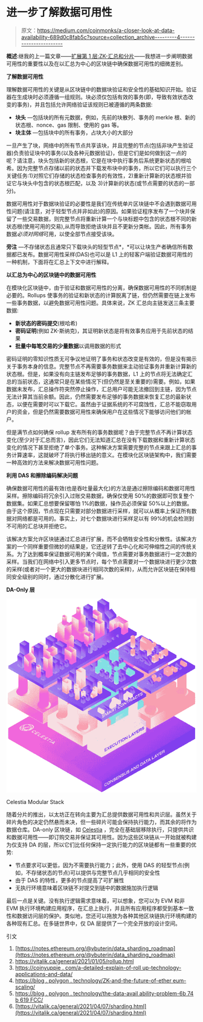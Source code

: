 # 进一步了解数据可用性

> 原文：<https://medium.com/coinmonks/a-closer-look-at-data-availability-689d0c8fab5c?source=collection_archive---------4----------------------->

**概述**:继我的上一篇文章——[扩展第 1 层:ZK-汇总和分片](/@alliegro.m/scaling-horizontally-zk-rollups-and-sharding-7f8e37242348)——我想进一步阐明数据可用性的重要性以及在以汇总为中心的区块链中确保数据可用性的细微差别。

**了解数据可用性**

理解数据可用性的关键是从区块链中的数据块验证和安全性的基础知识开始。验证器在生成块时必须遵循一组规则。块必须仅包括有效的事务(即，导致有效状态改变的事务)，并且包括允许网络验证该规则已被遵循的两条数据:

*   **块头** —包括块的所有元数据，例如，先前的块散列、事务的 merkle 根、新的状态根、nonce、gas 限制、使用的 gas 等。
*   **块主体** —包括块中的所有事务，占块大小的大部分

一旦产生了块，网络中的所有节点共享该块，并且完整的节点(包括非块产生验证器)负责验证块中的事务(以及各种元数据验证)，但是它们是如何做到这一点的呢？请注意，块头包括新的状态根，它是在块中执行事务后系统更新状态的根哈希。因为完整节点存储以前的状态并下载发布块中的事务，所以它们可以执行三个关键任务:1)对照它们存储的状态检查事务的有效性，2)重新计算新的状态根并验证它与块头中包含的状态根匹配，以及 3)计算新的状态(或节点需要的状态的一部分)。

数据可用性对于数据块验证的必要性是我们在传统单片区块链中不会遇到数据可用性问题(请注意，对于轻型节点并非如此)的原因。如果验证程序发布了一个块并保留了一些交易数据，则完整节点将重新计算一个与块标题中包含的状态根不同的新状态根(使用可用的交易),从而导致拒绝该块并且不更新分类帐。因此，所有事务数据*必须对网络*可用，以使全部节点接受该块。

**旁注** —不存储状态且通常只下载块头的轻型节点*，*可以让块生产者确信所有数据都已发布。数据可用性采样(DAS)也可以是 L1 上的轻客户端验证数据可用性的一种机制，下面将在汇总上下文中进行解释。

**以汇总为中心的区块链中的数据可用性**

在模块化区块链中，由于验证和数据可用性的分离，确保数据可用性的不同机制是必要的。Rollups 使事务的验证和新状态的计算脱离了链，但仍然需要在链上发布一些事务数据，以避免数据可用性问题。具体来说，ZK 汇总向主链发送三条主要数据:

*   **新状态的密码提交**(根哈希)
*   **密码证明**(例如 ZK-斯纳克)，其证明新状态是将有效事务应用于先前状态的结果
*   **批量中每笔交易的少量数据**以调用数据的形式

密码证明的零知识性质无可争议地证明了事务和状态改变是有效的，但是没有揭示关于事务本身的信息。完整节点不再需要事务数据来主动验证事务并重新计算新的状态根。但是，如果没有向主链发布足够的事务数据，L1 上的节点将无法确定汇总的当前状态，这通常只是在某些情况下(但仍然是至关重要的)需要。例如，如果数据未发布，汇总操作符突然停止操作，汇总用户可能无法撤回到主链，因为节点无法计算其当前余额。因此，仍然需要发布足够的事务数据来恢复汇总的最新状态，以便在需要时可以下载它。虽然由于证据系统的不可腐蚀性，汇总不能窃取用户的资金，但是仍然需要数据可用性来确保用户在这些情况下能够访问他们的帐户。

但是满节点如何确保 rollup 发布所有的事务数据呢？由于完整节点不再计算状态变化(至少对于汇总而言)，因此它们无法知道汇总在没有下载数据和重新计算状态变化的情况下甚至拒绝了单个事务。这种解决方案需要完整的节点来跟上汇总的事务计算速率，这就破坏了将执行移出链的意义。在模块化区块链架构中，我们需要一种高效的方法来解决数据可用性问题。

**利用 DAS 和擦除编码解决问题**

确保数据可用性的最有效(也是吞吐量最大化)的方法是通过擦除编码和数据可用性采样。擦除编码将冗余引入过账交易数据，确保仅使用 50%的数据即可恢复整个数据集。如果汇总想要保留哪怕 1%的数据，操作员必须保留 50%以上的数据。由于这个原因，节点现在只需要对部分数据进行采样，就可以从概率上保证所有数据对网络都是可用的。事实上，对七个数据块进行采样足以有 99%的机会检测到不可用的汇总块并拒绝它。

该解决方案允许区块链通过汇总进行扩展，而不会牺牲安全性和分散性。该解决方案的一个同样重要但微妙的结果是，它还逆转了去中心化和可伸缩性之间的传统关系。为了达到概率保证数据可用的某个阈值，节点需要对事务数据进行一定次数的采样。当我们在网络中引入更多节点时，每个节点需要对一个数据块进行更少次数的采样(或者对一个更大的数据块进行相同次数的采样)，从而允许区块链在保持相同安全级别的同时，通过分散化进行扩展。

**DA-Only 层**

![](img/a8a87f4b4126d5e145f4b3a2fa7bbaf2.png)

Celestia Modular Stack

随着分片的推出，以太坊正在转向主要为汇总提供数据可用性和共识层。虽然关于碎片角色的决定仍然悬而未决，但一些碎片可能会保持执行能力，而其余的将作为数据仓库。DA-only 区块链，如 [Celestia](https://celestia.org/) ，完全在基础层移除执行，只提供共识和数据可用性——即订购交易并保证其可用性。因为这些区块链从一开始就被构建为仅支持 DA 的层，所以它们比任何保持一定执行能力的区块链都有一些重要的优势:

*   节点要求可以更低，因为不需要执行能力；此外，使用 DAS 的轻型节点(例如，不存储状态的节点)可以提供与完整节点几乎相同的安全性
*   由于 DAS 的特性，更多的节点提高了可扩展性
*   无执行环境意味着区块链不对提交到链中的数据施加执行逻辑

最后一点是关键。没有执行逻辑需求意味着，可以想象，您可以为 EVM 和非 EVM 执行环境构建应用程序，在汇总上执行，并且所有应用程序都受到基本一致性和数据访问层的保护。类似地，您还可以拖放为各种其他区块链执行环境构建的各种现有汇总。在多链世界中，仅 DA 层提供了一个完全开放的设计空间。

引文

1.  [https://notes.ethereum.org/@vbuterin/data_sharding_roadmap](https://notes.ethereum.org/@vbuterin/data_sharding_roadmap)
2.  https://vitalik.ca/general/2021/01/05/rollup.html
3.  [https://coinyuppie . com/a-detailed-explain-of-roll up-technology-applications-and-data/](https://coinyuppie.com/a-detailed-explanation-of-rollup-technology-applications-and-data/)
4.  [https://blog . polygon . technology/ZK-and-the-future-of-ether eum-scaling/](https://blog.polygon.technology/zk-and-the-future-of-ethereum-scaling/)
5.  [https://blog . polygon . technology/the-data-avail ability-problem-6b 74 b 619 FCC/](https://blog.polygon.technology/the-data-availability-problem-6b74b619ffcc/)
6.  [https://vitalik.ca/general/2021/04/07/sharding.html](https://vitalik.ca/general/2021/04/07/sharding.html)